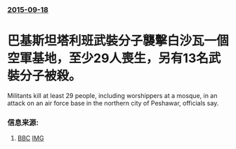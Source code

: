 ### [2015-09-18](/news/2015/09/18/index.md)

##### 
# 巴基斯坦塔利班武裝分子襲擊白沙瓦一個空軍基地，至少29人喪生，另有13名武裝分子被殺。 

Militants kill at least 29 people, including worshippers at a mosque, in an attack on an air force base in the northern city of Peshawar, officials say.


### 信息来源:

1. [BBC](http://www.bbc.com/news/world-asia-34287385) [IMG](https://ichef.bbci.co.uk/news/1024/branded_news/929B/production/_85613573_85613572.jpg)
